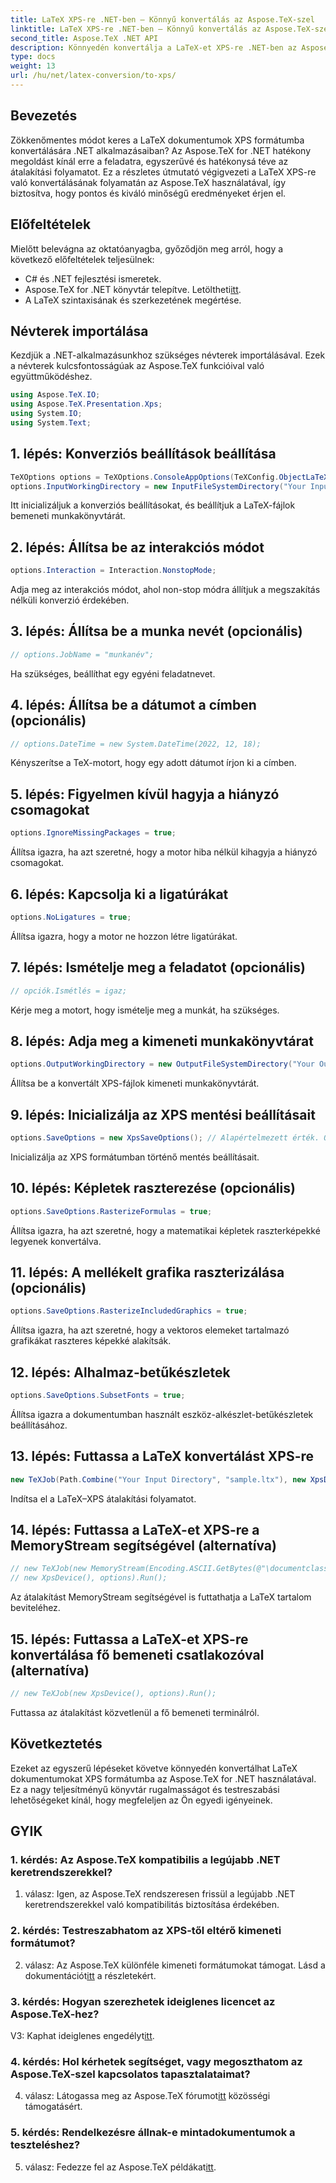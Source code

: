 ```yaml
---
title: LaTeX XPS-re .NET-ben – Könnyű konvertálás az Aspose.TeX-szel
linktitle: LaTeX XPS-re .NET-ben – Könnyű konvertálás az Aspose.TeX-szel
second_title: Aspose.TeX .NET API
description: Könnyedén konvertálja a LaTeX-et XPS-re .NET-ben az Aspose.TeX segítségével. Kiváló minőségű, testreszabható és hatékony.
type: docs
weight: 13
url: /hu/net/latex-conversion/to-xps/
---
```

## Bevezetés

Zökkenőmentes módot keres a LaTeX dokumentumok XPS formátumba konvertálására .NET alkalmazásaiban? Az Aspose.TeX for .NET hatékony megoldást kínál erre a feladatra, egyszerűvé és hatékonysá téve az átalakítási folyamatot. Ez a részletes útmutató végigvezeti a LaTeX XPS-re való konvertálásának folyamatán az Aspose.TeX használatával, így biztosítva, hogy pontos és kiváló minőségű eredményeket érjen el.

## Előfeltételek

Mielőtt belevágna az oktatóanyagba, győződjön meg arról, hogy a következő előfeltételek teljesülnek:

- C# és .NET fejlesztési ismeretek.
-  Aspose.TeX for .NET könyvtár telepítve. Letöltheti[itt](https://releases.aspose.com/tex/net/).
- A LaTeX szintaxisának és szerkezetének megértése.

## Névterek importálása

Kezdjük a .NET-alkalmazásunkhoz szükséges névterek importálásával. Ezek a névterek kulcsfontosságúak az Aspose.TeX funkcióival való együttműködéshez.

```csharp
using Aspose.TeX.IO;
using Aspose.TeX.Presentation.Xps;
using System.IO;
using System.Text;
```

## 1. lépés: Konverziós beállítások beállítása

```csharp
TeXOptions options = TeXOptions.ConsoleAppOptions(TeXConfig.ObjectLaTeX);
options.InputWorkingDirectory = new InputFileSystemDirectory("Your Input Directory");
```

Itt inicializáljuk a konverziós beállításokat, és beállítjuk a LaTeX-fájlok bemeneti munkakönyvtárát.

## 2. lépés: Állítsa be az interakciós módot

```csharp
options.Interaction = Interaction.NonstopMode;
```

Adja meg az interakciós módot, ahol non-stop módra állítjuk a megszakítás nélküli konverzió érdekében.

## 3. lépés: Állítsa be a munka nevét (opcionális)

```csharp
// options.JobName = "munkanév";
```

Ha szükséges, beállíthat egy egyéni feladatnevet.

## 4. lépés: Állítsa be a dátumot a címben (opcionális)

```csharp
// options.DateTime = new System.DateTime(2022, 12, 18);
```

Kényszerítse a TeX-motort, hogy egy adott dátumot írjon ki a címben.

## 5. lépés: Figyelmen kívül hagyja a hiányzó csomagokat

```csharp
options.IgnoreMissingPackages = true;
```

Állítsa igazra, ha azt szeretné, hogy a motor hiba nélkül kihagyja a hiányzó csomagokat.

## 6. lépés: Kapcsolja ki a ligatúrákat

```csharp
options.NoLigatures = true;
```

Állítsa igazra, hogy a motor ne hozzon létre ligatúrákat.

## 7. lépés: Ismételje meg a feladatot (opcionális)

```csharp
// opciók.Ismétlés = igaz;
```

Kérje meg a motort, hogy ismételje meg a munkát, ha szükséges.

## 8. lépés: Adja meg a kimeneti munkakönyvtárat

```csharp
options.OutputWorkingDirectory = new OutputFileSystemDirectory("Your Output Directory");
```

Állítsa be a konvertált XPS-fájlok kimeneti munkakönyvtárát.

## 9. lépés: Inicializálja az XPS mentési beállításait

```csharp
options.SaveOptions = new XpsSaveOptions(); // Alapértelmezett érték. Önkényes megbízás.
```

Inicializálja az XPS formátumban történő mentés beállításait.

## 10. lépés: Képletek raszterezése (opcionális)

```csharp
options.SaveOptions.RasterizeFormulas = true;
```

Állítsa igazra, ha azt szeretné, hogy a matematikai képletek raszterképekké legyenek konvertálva.

## 11. lépés: A mellékelt grafika raszterizálása (opcionális)

```csharp
options.SaveOptions.RasterizeIncludedGraphics = true;
```

Állítsa igazra, ha azt szeretné, hogy a vektoros elemeket tartalmazó grafikákat raszteres képekké alakítsák.

## 12. lépés: Alhalmaz-betűkészletek

```csharp
options.SaveOptions.SubsetFonts = true;
```

Állítsa igazra a dokumentumban használt eszköz-alkészlet-betűkészletek beállításához.

## 13. lépés: Futtassa a LaTeX konvertálást XPS-re

```csharp
new TeXJob(Path.Combine("Your Input Directory", "sample.ltx"), new XpsDevice(), options).Run();
```

Indítsa el a LaTeX–XPS átalakítási folyamatot.

## 14. lépés: Futtassa a LaTeX-et XPS-re a MemoryStream segítségével (alternatíva)

```csharp
// new TeXJob(new MemoryStream(Encoding.ASCII.GetBytes(@"\documentclass{article} \begin{document} Hello, World! \end{document}")),
// new XpsDevice(), options).Run();
```

Az átalakítást MemoryStream segítségével is futtathatja a LaTeX tartalom beviteléhez.

## 15. lépés: Futtassa a LaTeX-et XPS-re konvertálása fő bemeneti csatlakozóval (alternatíva)

```csharp
// new TeXJob(new XpsDevice(), options).Run();
```

Futtassa az átalakítást közvetlenül a fő bemeneti terminálról.

## Következtetés

Ezeket az egyszerű lépéseket követve könnyedén konvertálhat LaTeX dokumentumokat XPS formátumba az Aspose.TeX for .NET használatával. Ez a nagy teljesítményű könyvtár rugalmasságot és testreszabási lehetőségeket kínál, hogy megfeleljen az Ön egyedi igényeinek.

## GYIK

### 1. kérdés: Az Aspose.TeX kompatibilis a legújabb .NET keretrendszerekkel?

1. válasz: Igen, az Aspose.TeX rendszeresen frissül a legújabb .NET keretrendszerekkel való kompatibilitás biztosítása érdekében.

### 2. kérdés: Testreszabhatom az XPS-től eltérő kimeneti formátumot?

 2. válasz: Az Aspose.TeX különféle kimeneti formátumokat támogat. Lásd a dokumentációt[itt](https://reference.aspose.com/tex/net/) a részletekért.

### 3. kérdés: Hogyan szerezhetek ideiglenes licencet az Aspose.TeX-hez?

 V3: Kaphat ideiglenes engedélyt[itt](https://purchase.aspose.com/temporary-license/).

### 4. kérdés: Hol kérhetek segítséget, vagy megoszthatom az Aspose.TeX-szel kapcsolatos tapasztalataimat?

 4. válasz: Látogassa meg az Aspose.TeX fórumot[itt](https://forum.aspose.com/c/tex/47) közösségi támogatásért.

### 5. kérdés: Rendelkezésre állnak-e mintadokumentumok a teszteléshez?

 5. válasz: Fedezze fel az Aspose.TeX példákat[itt](https://github.com/aspose-tex/Aspose.TeX-for-.NET).